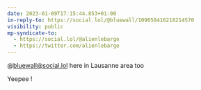 ```yaml
---
date: 2023-01-09T17:15:44.853+01:00
in-reply-to: https://social.lol/@bluewall/109658416218214570
visibility: public
mp-syndicate-to:
  - https://social.lol/@alienlebarge
  - https://twitter.com/alienlebarge
---
```

@bluewall@social.lol here in Lausanne area too

Yeepee !

